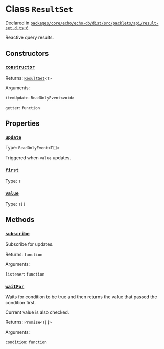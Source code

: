 # Class `ResultSet`
Declared in [`packages/core/echo/echo-db/dist/src/packlets/api/result-set.d.ts:6`]()


Reactive query results.

## Constructors
### [`constructor`]()


Returns: [`ResultSet`](/api/@dxos/client/classes/ResultSet)`<T>`

Arguments: 

`itemUpdate`: `ReadOnlyEvent<void>`

`getter`: `function`

## Properties
### [`update`]()
Type: `ReadOnlyEvent<T[]>`

Triggered when  `value`  updates.
### [`first`]()
Type: `T`
### [`value`]()
Type: `T[]`

## Methods
### [`subscribe`]()


Subscribe for updates.

Returns: `function`

Arguments: 

`listener`: `function`
### [`waitFor`]()


Waits for condition to be true and then returns the value that passed the condition first.

Current value is also checked.

Returns: `Promise<T[]>`

Arguments: 

`condition`: `function`